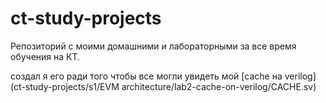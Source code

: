 # ct-study-projects

Репозиторий с моими домашними и лабораторными за все время обучения на КТ.
   
создал я его ради того чтобы все могли увидеть мой [cache на verilog](ct-study-projects/s1/EVM architecture/lab2-cache-on-verilog/CACHE.sv)
